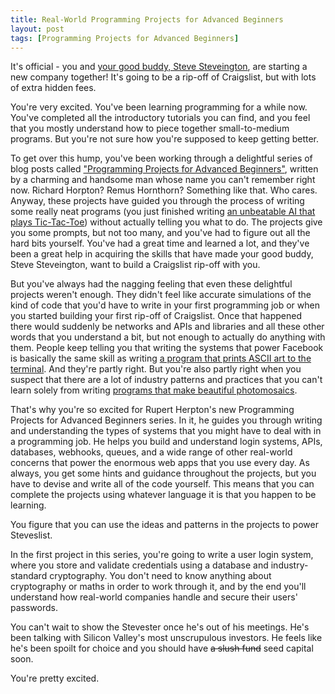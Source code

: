 ```yaml
---
title: Real-World Programming Projects for Advanced Beginners
layout: post
tags: [Programming Projects for Advanced Beginners]
---
```

It's official - you and [your good buddy, Steve Steveington](/2018/07/09/how-tinder-keeps-your-location-a-bit-private/), are starting a new company together! It's going to be a rip-off of Craigslist, but with lots of extra hidden fees.

You're very excited. You've been learning programming for a while now. You've completed all the introductory tutorials you can find, and you feel that you mostly understand how to piece together small-to-medium programs. But you're not sure how you're supposed to keep getting better.

To get over this hump, you've been working through a delightful series of blog posts called ["Programming Projects for Advanced Beginners"](/ppab), written by a charming and handsome man whose name you can't remember right now. Richard Horpton? Remus Hornthorn? Something like that. Who cares. Anyway, these projects have guided you through the process of writing some really neat programs (you just finished writing [an unbeatable AI that plays Tic-Tac-Toe](/2018/10/09/programming-projects-for-advanced-beginners-3-a/)) without actually telling you what to do. The projects give you some prompts, but not too many, and you've had to figure out all the hard bits yourself. You've had a great time and learned a lot, and they've been a great help in acquiring the skills that have made your good buddy, Steve Steveington, want to build a Craigslist rip-off with you.

But you've always had the nagging feeling that even these delightful projects weren't enough. They didn't feel like accurate simulations of the kind of code that you'd have to write in your first programming job or when you started building your first rip-off of Craigslist. Once that happened there would suddenly be networks and APIs and libraries and all these other words that you understand a bit, but not enough to actually do anything with them. People keep telling you that writing the systems that power Facebook is basically the same skill as writing [a program that prints ASCII art to the terminal](/2018/06/12/programming-projects-for-advanced-beginners-ascii-art/). And they're partly right. But you're also partly right when you suspect that there are a lot of industry patterns and practices that you can't learn solely from writing [programs that make beautiful photomosaics](/2018/11/03/programming-project-4-photomosaics/).

That's why you're so excited for Rupert Herpton's new Programming Projects for Advanced Beginners series. In it, he guides you through writing and understanding the types of systems that you might have to deal with in a programming job. He helps you build and understand login systems, APIs, databases, webhooks, queues, and a wide range of other real-world concerns that power the enormous web apps that you use every day. As always, you get some hints and guidance throughout the projects, but you have to devise and write all of the code yourself. This means that you can complete the projects using whatever language it is that you happen to be learning.

You figure that you can use the ideas and patterns in the projects to power Steveslist.

In the first project in this series, you're going to write a user login system, where you store and validate credentials using a database and industry-standard cryptography. You don't need to know anything about cryptography or maths in order to work through it, and by the end you'll understand how real-world companies handle and secure their users' passwords.

You can't wait to show the Stevester once he's out of his meetings. He's been talking with Silicon Valley's most unscrupulous investors. He feels like he's been spoilt for choice and you should have ~~a slush fund~~ seed capital soon.

You're pretty excited.
